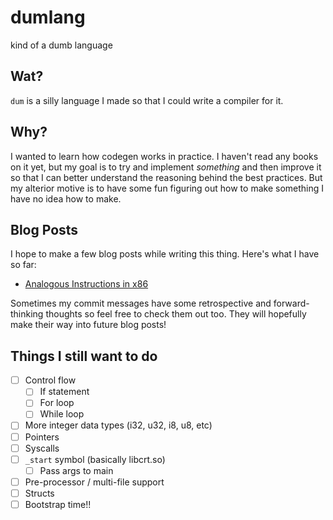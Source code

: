 # dumlang

kind of a dumb language

## Wat?

`dum` is a silly language I made so that I could write a compiler for it.

## Why?

I wanted to learn how codegen works in practice. I haven't read any books on it yet, but my goal is to try and implement *something* and then improve it so that I can better understand the reasoning behind the best practices.
But my alterior motive is to have some fun figuring out how to make something I have no idea how to make.

## Blog Posts

I hope to make a few blog posts while writing this thing. Here's what I have so far:

- [Analogous Instructions in x86](https://stowell.dev/posts/2025-02-11-analogous-instructions-x86/)

Sometimes my commit messages have some retrospective and forward-thinking thoughts so feel free to check them out too.
They will hopefully make their way into future blog posts!

## Things I still want to do
- [ ] Control flow
    - [ ] If statement
    - [ ] For loop
    - [ ] While loop
- [ ] More integer data types (i32, u32, i8, u8, etc)
- [ ] Pointers
- [ ] Syscalls
- [ ] `_start` symbol (basically libcrt.so)
    - [ ] Pass args to main
- [ ] Pre-processor / multi-file support
- [ ] Structs
- [ ] Bootstrap time!!
